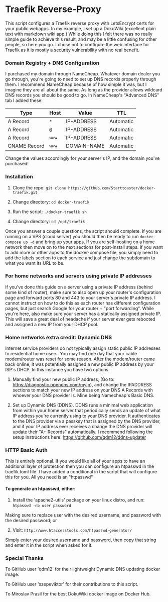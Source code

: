 # Traefik Reverse-Proxy

This script configures a Traefik reverse proxy with LetsEncrypt certs for your public webapps. In my example, I set up a DokuWiki (excellent plain text with markdown wiki app.) 
While doing this I felt there was no really simple guide to achieve this result, and may be a little confusing for other people, so here you go. 
I chose not to configure the web interface for Traefik as it is mostly a security vulnerability with no real benefit.

### Domain Registry + DNS Configuration

I purchased my domain through NameCheap. Whatever domain dealer you go through, you're going to need to set up DNS records properly through them. 
I recommend NameCheap because of how simple it was, but I imagine they are all about the same. As long as the provider allows wildcard DNS records you should be good to go. 
In NameCheap's "Advanced DNS" tab I added these:

| Type | Host | Value | TTL |
| ---- | ---- | ----- | --- |
| A Record | `*` | IP-ADDRESS | Automatic |
| A Record | `@` | IP-ADDRESS | Automatic |
| A Record | `www` | IP-ADDRESS | Automatic |
| CNAME Record | `www` | DOMAIN-NAME | Automatic |
 
Change the values accordingly for your server's IP, and the domain you've purchased! 

### Installation

 1. Clone the repo: `git clone https://github.com/Starttoaster/docker-traefik.git`

 2. Change directory: `cd docker-traefik`

 2. Run the script: `./docker-traefik.sh`

 3. Change directory: `cd /opt/traefik` 

Once you answer a couple questions, the script should complete. If you are running on a VPS (cloud server) you should then be ready to run `docker-compose up -d` and bring up your apps.
If you are self-hosting on a home network then move on to the next sections for post-install steps. 
If you want to add more or other apps to the docker-compose file, you simply need to add the labels section to each service and just change the subdomain to what you want its URL to be.

### For home networks and servers using private IP addresses

If you've done this guide on a server using a private IP address (behind some kind of router), make sure to also open up your router's configuration page and 
forward ports 80 and 443 to your server's private IP address. I cannot instruct on how to do this as each router has different configuration pages, but just search Google for your 
router + "port forwarding". While you're here, also make sure your server has a statically assigned private IP. This will save a great deal of headache if your server 
ever gets rebooted and assigned a new IP from your DHCP pool.

### Home networks extra credit: Dynamic DNS

Internet service providers do not typically assign static public IP addresses to residential home users. You may find one day that your cable modem/router was 
reset for some reason. After the modem/router came back online, it was potentially assigned a new public IP address by your ISP's DHCP. In this instance you have two options:

 1. Manually find your new public IP address, (Go to: https://diagnostic.opendns.com/myip), and change the IPADDRESS sections to match your new IP address on your DNS A Records with whoever your DNS provider is. Mine being Namecheap's Basic DNS.

 2. Set up Dynamic DNS (DDNS). DDNS runs a minimal web application from within your home server that periodically sends an update of what IP address you're currently using to your DNS provider. It authenticates to the DNS provider via a passkey that is assigned by the DNS provider, and if your IP address ever receives a change the DNS provider will update their "A+ Records" automatically. I recommend following the setup instructions here: https://github.com/qdm12/ddns-updater

### HTTP Basic Auth

This is entirely optional. If you would like all of your apps to have an additional layer of protection then you can configure an htpasswd in the traefik.toml file. 
I have added a conditional in the script that will configure this for you. All you need is an "htpasswd"

#### To generate an htpasswd, either:

 1. Install the 'apache2-utils' package on your linux distro, and run: `htpasswd -nb user password`

Making sure to replace user with the desired username, and password with the desired password; or

 2. Visit: `http://www.htaccesstools.com/htpasswd-generator/`

Simply enter your desired username and password, then copy that string and enter it in the script when asked for it.

### Special Thanks

To GitHub user 'qdm12' for their lightweight Dynamic DNS updating docker image. 

To GitHub user 'szepeviktor' for their contributions to this script. 

To Miroslav Prasil for the best DokuWiki docker image on Docker Hub.
